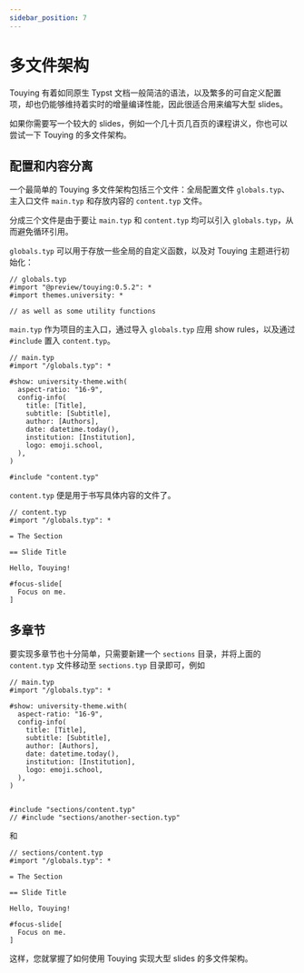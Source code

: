 ```yaml
---
sidebar_position: 7
---
```


# 多文件架构

Touying 有着如同原生 Typst 文档一般简洁的语法，以及繁多的可自定义配置项，却也仍能够维持着实时的增量编译性能，因此很适合用来编写大型 slides。

如果你需要写一个较大的 slides，例如一个几十页几百页的课程讲义，你也可以尝试一下 Touying 的多文件架构。


## 配置和内容分离

一个最简单的 Touying 多文件架构包括三个文件：全局配置文件 `globals.typ`、主入口文件 `main.typ` 和存放内容的 `content.typ` 文件。

分成三个文件是由于要让 `main.typ` 和 `content.typ` 均可以引入 `globals.typ`，从而避免循环引用。

`globals.typ` 可以用于存放一些全局的自定义函数，以及对 Touying 主题进行初始化：

```typst
// globals.typ
#import "@preview/touying:0.5.2": *
#import themes.university: *

// as well as some utility functions
```

`main.typ` 作为项目的主入口，通过导入 `globals.typ` 应用 show rules，以及通过 `#include` 置入 `content.typ`。

```typst
// main.typ
#import "/globals.typ": *

#show: university-theme.with(
  aspect-ratio: "16-9",
  config-info(
    title: [Title],
    subtitle: [Subtitle],
    author: [Authors],
    date: datetime.today(),
    institution: [Institution],
    logo: emoji.school,
  ),
)

#include "content.typ"
```

`content.typ` 便是用于书写具体内容的文件了。

```typst
// content.typ
#import "/globals.typ": *

= The Section

== Slide Title

Hello, Touying!

#focus-slide[
  Focus on me.
]
```


## 多章节

要实现多章节也十分简单，只需要新建一个 `sections` 目录，并将上面的 `content.typ` 文件移动至 `sections.typ` 目录即可，例如

```typst
// main.typ
#import "/globals.typ": *

#show: university-theme.with(
  aspect-ratio: "16-9",
  config-info(
    title: [Title],
    subtitle: [Subtitle],
    author: [Authors],
    date: datetime.today(),
    institution: [Institution],
    logo: emoji.school,
  ),
)


#include "sections/content.typ"
// #include "sections/another-section.typ"
```

和

```typst
// sections/content.typ
#import "/globals.typ": *

= The Section

== Slide Title

Hello, Touying!

#focus-slide[
  Focus on me.
]
```

这样，您就掌握了如何使用 Touying 实现大型 slides 的多文件架构。